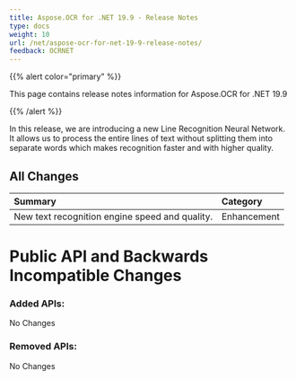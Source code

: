 ```yaml
---
title: Aspose.OCR for .NET 19.9 - Release Notes
type: docs
weight: 10
url: /net/aspose-ocr-for-net-19-9-release-notes/
feedback: OCRNET
---
```


{{% alert color="primary" %}} 

This page contains release notes information for Aspose.OCR for .NET 19.9

{{% /alert %}} 

In this release, we are introducing a new Line Recognition Neural Network. It allows us to process the entire lines of text without splitting them into separate words which makes recognition faster and with higher quality.
## **All Changes**


|**Summary**|**Category**|
| :- | :- |
|New text recognition engine speed and quality.|Enhancement|
# **Public API and Backwards Incompatible Changes**
### **Added APIs:**
No Changes
### **Removed APIs:**
No Changes
